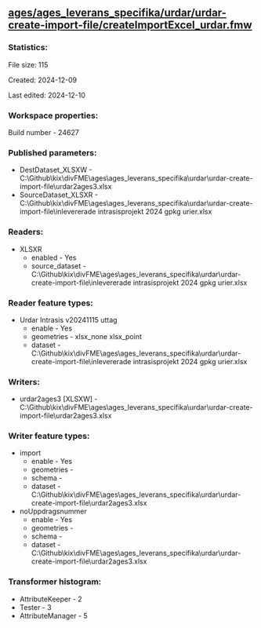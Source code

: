 ﻿## [ages/ages_leverans_specifika/urdar/urdar-create-import-file/createImportExcel_urdar.fmw](https://github.com/kicki58/kix_working_dir/blob/master/ages/ages_leverans_specifika/urdar/urdar-create-import-file/createImportExcel_urdar.fmw)

### Statistics:
File size: 115

Created: 2024-12-09

Last edited: 2024-12-10


### Workspace properties:
Build number    - 24627

### Published parameters:
*  DestDataset_XLSXW    -   C:\Github\kix\divFME\ages\ages_leverans_specifika\urdar\urdar-create-import-file\urdar2ages3.xlsx
*  SourceDataset_XLSXR    -   C:\Github\kix\divFME\ages\ages_leverans_specifika\urdar\urdar-create-import-file\inlevererade intrasisprojekt 2024 gpkg urier.xlsx

### Readers:
*  XLSXR
    * enabled    -  Yes
    * source_dataset    -   C:\Github\kix\divFME\ages\ages_leverans_specifika\urdar\urdar-create-import-file\inlevererade intrasisprojekt 2024 gpkg urier.xlsx

### Reader feature types:
*  Urdar Intrasis v20241115 uttag
    * enable - Yes
    * geometries - xlsx_none xlsx_point
    * dataset - C:\Github\kix\divFME\ages\ages_leverans_specifika\urdar\urdar-create-import-file\inlevererade intrasisprojekt 2024 gpkg urier.xlsx


### Writers:
*  urdar2ages3 [XLSXW]    -   C:\Github\kix\divFME\ages\ages_leverans_specifika\urdar\urdar-create-import-file\urdar2ages3.xlsx

### Writer feature types:
*  import
    * enable - Yes
    * geometries - 
    * schema - 
    * dataset - C:\Github\kix\divFME\ages\ages_leverans_specifika\urdar\urdar-create-import-file\urdar2ages3.xlsx
*  noUppdragsnummer
    * enable - Yes
    * geometries - 
    * schema - 
    * dataset - C:\Github\kix\divFME\ages\ages_leverans_specifika\urdar\urdar-create-import-file\urdar2ages3.xlsx

### Transformer histogram:
*  AttributeKeeper    -   2
*  Tester    -   3
*  AttributeManager    -   5

